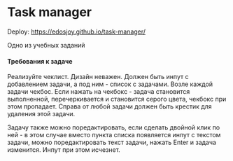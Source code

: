 # Task manager

Deploy: https://edosjoy.github.io/task-manager/

Одно из учебных заданий

#### Требования к задаче
Реализуйте чеклист. Дизайн неважен. Должен быть инпут с добавлением задачи, а под ним - список с задачами. Возле каждой задачи чекбос. Если нажать на чекбокс - задача становится выполненной, перечеркивается и становится серого цвета, чекбокс при этом пропадает. Справа от любой задачи должен быть крестик для удаления этой задачи.

Задачу также можно поредактировать, если сделать двойной клик по ней - в этом случае вместо пункта списка появляется инпут с текстом задачи, можно поредактировать текст задачи, нажать Enter и задача изменится. Инпут при этом исчезнет. 
